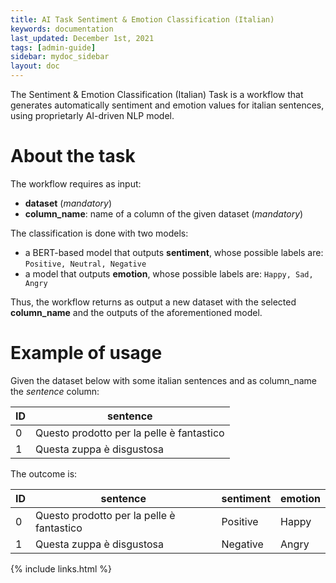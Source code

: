 ```yaml
---
title: AI Task Sentiment & Emotion Classification (Italian)
keywords: documentation
last_updated: December 1st, 2021
tags: [admin-guide]
sidebar: mydoc_sidebar
layout: doc
---
```


The Sentiment & Emotion Classification (Italian) Task is a workflow that generates automatically sentiment and emotion values for italian sentences, using proprietarly AI-driven NLP model.


# About the task #

The workflow requires as input:
- **dataset** (*mandatory*)
- **column_name**: name of a column of the given dataset (*mandatory*)

The classification is done with two models:
- a BERT-based model that outputs **sentiment**, whose possible labels are: ```Positive, Neutral, Negative```
- a model that outputs **emotion**, whose possible labels are: ```Happy, Sad, Angry```

Thus, the workflow returns as output a new dataset with the selected **column_name** and the outputs of the aforementioned model.

# Example of usage #

Given the dataset below with some italian sentences and as column_name the *sentence* column:

|ID|sentence|
|--|-------------|
|0|Questo prodotto per la pelle è fantastico|
|1|Questa zuppa è disgustosa|

The outcome is:

|ID|sentence|sentiment|emotion|
|--|-------------|-|-|
|0 |Questo prodotto per la pelle è fantastico|Positive|Happy|
|1 |Questa zuppa è disgustosa|Negative|Angry|

{% include links.html %}
